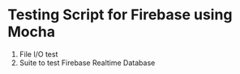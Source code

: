 # Testing Script for Firebase using Mocha
1. File I/O test
2. Suite to test Firebase Realtime Database
